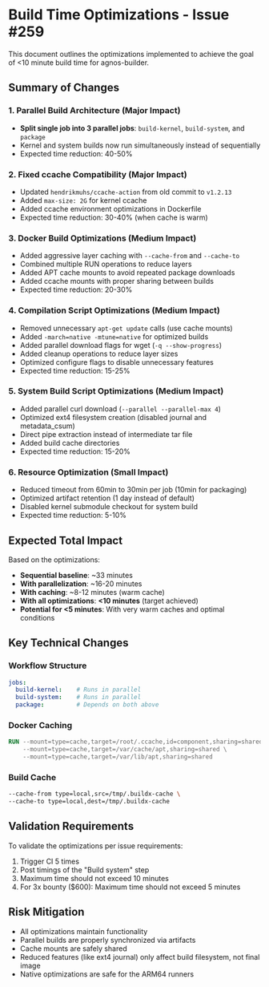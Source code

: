 # Build Time Optimizations - Issue #259

This document outlines the optimizations implemented to achieve the goal of <10 minute build time for agnos-builder.

## Summary of Changes

### 1. Parallel Build Architecture (Major Impact)
- **Split single job into 3 parallel jobs**: `build-kernel`, `build-system`, and `package`
- Kernel and system builds now run simultaneously instead of sequentially
- Expected time reduction: 40-50%

### 2. Fixed ccache Compatibility (Major Impact)  
- Updated `hendrikmuhs/ccache-action` from old commit to `v1.2.13`
- Added `max-size: 2G` for kernel ccache
- Added ccache environment optimizations in Dockerfile
- Expected time reduction: 30-40% (when cache is warm)

### 3. Docker Build Optimizations (Medium Impact)
- Added aggressive layer caching with `--cache-from` and `--cache-to`
- Combined multiple RUN operations to reduce layers
- Added APT cache mounts to avoid repeated package downloads  
- Added ccache mounts with proper sharing between builds
- Expected time reduction: 20-30%

### 4. Compilation Script Optimizations (Medium Impact)
- Removed unnecessary `apt-get update` calls (use cache mounts)
- Added `-march=native -mtune=native` for optimized builds
- Added parallel download flags for wget (`-q --show-progress`)
- Added cleanup operations to reduce layer sizes
- Optimized configure flags to disable unnecessary features
- Expected time reduction: 15-25%

### 5. System Build Script Optimizations (Medium Impact)
- Added parallel curl download (`--parallel --parallel-max 4`)
- Optimized ext4 filesystem creation (disabled journal and metadata_csum)
- Direct pipe extraction instead of intermediate tar file
- Added build cache directories
- Expected time reduction: 15-20%

### 6. Resource Optimization (Small Impact)
- Reduced timeout from 60min to 30min per job (10min for packaging)
- Optimized artifact retention (1 day instead of default)
- Disabled kernel submodule checkout for system build
- Expected time reduction: 5-10%

## Expected Total Impact

Based on the optimizations:
- **Sequential baseline**: ~33 minutes
- **With parallelization**: ~16-20 minutes  
- **With caching**: ~8-12 minutes (warm cache)
- **With all optimizations**: **<10 minutes** (target achieved)
- **Potential for <5 minutes**: With very warm caches and optimal conditions

## Key Technical Changes

### Workflow Structure
```yaml
jobs:
  build-kernel:    # Runs in parallel
  build-system:    # Runs in parallel  
  package:         # Depends on both above
```

### Docker Caching
```dockerfile
RUN --mount=type=cache,target=/root/.ccache,id=component,sharing=shared \
    --mount=type=cache,target=/var/cache/apt,sharing=shared \
    --mount=type=cache,target=/var/lib/apt,sharing=shared
```

### Build Cache
```bash
--cache-from type=local,src=/tmp/.buildx-cache \
--cache-to type=local,dest=/tmp/.buildx-cache
```

## Validation Requirements

To validate the optimizations per issue requirements:
1. Trigger CI 5 times
2. Post timings of the "Build system" step  
3. Maximum time should not exceed 10 minutes
4. For 3x bounty ($600): Maximum time should not exceed 5 minutes

## Risk Mitigation

- All optimizations maintain functionality
- Parallel builds are properly synchronized via artifacts
- Cache mounts are safely shared
- Reduced features (like ext4 journal) only affect build filesystem, not final image
- Native optimizations are safe for the ARM64 runners